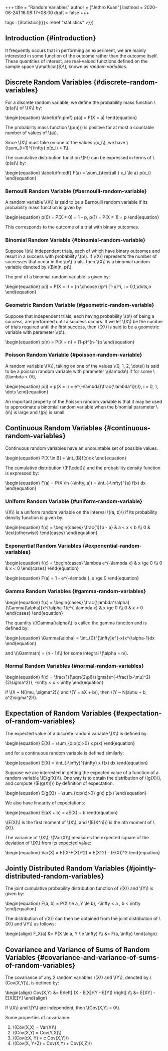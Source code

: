 +++
title = "Random Variables"
author = ["Jethro Kuan"]
lastmod = 2020-06-24T16:08:17+08:00
draft = false
+++

tags
: [Statistics]({{< relref "statistics" >}})

## Introduction {#introduction}

It frequently occurs that in performing an experiment, we are mainly
interested in some function of the outcome rather than the outcome
itself. These quantities of interest, are real-valued functions
defined on the sample space \\(\mathcal{S}\\), known as _random variables_.

## Discrete Random Variables {#discrete-random-variables}

For a discrete random variable, we define the probability mass
function \\(p(a)\\) of \\(X\\) by:

\begin{equation} \label{dfn:pmf}
p(a) = P(X = a)
\end{equation}

The probability mass function \\(p(a)\\) is positive for at most a
countable number of values of \\(a\\).

Since \\(X\\) must take on one of the values \\(x_i\\), we have
\\(\sum\_{i=1}^{\infty} p(x_i) = 1\\).

The cumulative distribution function \\(F\\) can be expressed in terms of
\\(p(a)\\) by:

\begin{equation} \label{dfn:cdf}
F(a) = \sum\_{\text{all } x_i \le a} p(x_i)
\end{equation}

### Bernoulli Random Variable {#bernoulli-random-variable}

A random variable \\(X\\) is said to be a Bernoulli random variable if its
probability mass function is given by:

\begin{equation}
p(0) = P(X = 0) = 1 - p, p(1) = P(X = 1) = p
\end{equation}

This corresponds to the outcome of a trial with binary outcomes.

### Binomial Random Variable {#binomial-random-variable}

Suppose \\(n\\) independent trials, each of which have binary outcomes and
result in a success with probability \\(p\\). If \\(X\\) represents the number
of successes that occur in the \\(n\\) trials, then \\(X\\) is a binomial
random variable denoted by \\(Bin(n, p)\\).

The pmf of a binomial random variable is given by:

\begin{equation}
p(i) = P(X = i) = {n \choose i}p^i (1-p)^i, i = 0,1,\dots,n
\end{equation}

### Geometric Random Variable {#geometric-random-variable}

Suppose that independent trials, each having probability \\(p\\) of being
a success, are performed until a success occurs. If we let \\(X\\) be the
number of trials required until the first success, then \\(X\\) is said to
be a geometric variable with parameter \\(p\\).

\begin{equation}
p(n) = P(X = n) = (1-p)^{n-1}p
\end{equation}

### Poisson Random Variable {#poisson-random-variable}

A random variable \\(X\\), taking on one of the values \\(0, 1, 2, \dots\\) is
said to be a poisson random variable with parameter \\(\lambda\\) if for
some \\(\lambda > 0\\),

\begin{equation}
p(i) = p(X = i) = e^{-\lambda}\frac{\lambda^i}{i!}, i = 0, 1, \dots
\end{equation}

An important property of the Poisson random variable is that it may be
used to approximate a binomial random variable when the binomial
parameter \\(n\\) is large and \\(p\\) is small.

## Continuous Random Variables {#continuous-random-variables}

Continuous random variables have an uncountable set of possible
values.

\begin{equation}
P[X \in B] = \int\_{B}f(x)dx
\end{equation}

The cumulative distribution \\(F(\cdot)\\) and the probability density
function is expressed by:

\begin{equation}
F(a) = P(X \in (-\infty, a]) = \int\_{-\infty}^{a} f(x) dx
\end{equation}

### Uniform Random Variable {#uniform-random-variable}

\\(X\\) is a uniform random variable on the interval \\((a, b)\\) if its
probability density function is given by:

\begin{equation}
f(x) = \begin{cases}
\frac{1}{b - a} & a < x < b \\\\\\
0 & \text{otherwise}
\end{cases}
\end{equation}

### Exponential Random Variables {#exponential-random-variables}

\begin{equation}
f(x) = \begin{cases}
\lambda e^{-\lambda x} & x \ge 0 \\\\\\
0 & x < 0
\end{cases}
\end{equation}

\begin{equation}
F(a) = 1 - e^{-\lambda }, a \ge 0
\end{equation}

### Gamma Random Variables {#gamma-random-variables}

\begin{equation}
f(x) =
\begin{cases}
\frac{\lambda^\alpha}{\Gamma(\alpha)}x^{\alpha-1}e^{-\lambda
x} & x \ge 0 \\\\\\
0 & x < 0
\end{cases}
\end{equation}

The quantity \\(\Gamma(\alpha)\\) is called the gamma function and is
defined by:

\begin{equation}
\Gamma(\alpha) = \int\_{0}^{\infty}e^{-x}x^{\alpha-1}dx
\end{equation}

and \\(\Gamma(n) = (n - 1)!\\) for some integral \\(\alpha = n\\).

### Normal Random Variables {#normal-random-variables}

\begin{equation}
f(x) = \frac{1}{\sqrt{2\pi}\sigma}e^{-\frac{(x-\mu)^2}{2\sigma^2}}, -\infty < x < \infty
\end{equation}

if \\(X ~ N(\mu, \sigma^2)\\) and \\(Y = aX + b\\), then \\(Y ~ N(a\mu + b, a^2\sigma^2)\\).

## Expectation of Random Variables {#expectation-of-random-variables}

The expected value of a discrete random variable \\(X\\) is defined by:

\begin{equation}
E(X) = \sum\_{x:p(x)>0} x p(x)
\end{equation}

and for a continuous random variable is defined similarly:

\begin{equation}
E(X) = \int\_{-\infty}^{\infty} x f(x) dx
\end{equation}

Suppose we are interested in getting the expected value of a function
of a random variable \\(E(g(X))\\). One way is to obtain the distribution
of \\(g(X)\\), and compute \\(E(g(X))\\) by definition of expectation.

\begin{equation}
E(g(X)) = \sum\_{x:p(x)>0} g(x) p(x)
\end{equation}

We also have linearity of expectations:

\begin{equation}
E(aX + b) = aE(X) + b
\end{equation}

\\(E(X)\\) is the first moment of \\(X\\), and \\(E(X^n)\\) is the nth moment of
\\(X\\).

The variance of \\(X\\), \\(Var(X)\\) measures the expected square of the
deviation of \\(X\\) from its expected value:

\begin{equation}
Var(X) = E((X-E(X))^2) = E(X^2) - (E(X))^2
\end{equation}

## Jointly Distributed Random Variables {#jointly-distributed-random-variables}

The joint cumulative probability distribution function of \\(X\\) and \\(Y\\)
is given by:

\begin{equation}
F(a, b) = P(X \le a, Y \le b), -\infty < a , b < \infty
\end{equation}

The distribution of \\(X\\) can then be obtained from the joint
distribution of \\(X\\) and \\(Y\\) as follows:

\begin{align}
F_X(a) &= P(X \le a, Y \le \infty) \\\\\\
&= F(a, \infty)
\end{align}

## Covariance and Variance of Sums of Random Variables {#covariance-and-variance-of-sums-of-random-variables}

The covariance of any 2 random variables \\(X\\) and \\(Y\\), denoted by
\\(Cov(X,Y)\\), is defined by:

\begin{align}
Cov(X,Y) &= E\left[ (X - E[X])(Y - E[Y]) \right] \\\\\\
&= E[XY] - E[X]E[Y]
\end{align}

If \\(X\\) and \\(Y\\) are independent, then \\(Cov(X,Y) = 0\\).

Some properties of covariance:

1.  \\(Cov(X,X) = Var(X)\\)
2.  \\(Cov(X,Y) = Cov(Y,X)\\)
3.  \\(Cov(cX, Y) = c Cov(X,Y)\\)
4.  \\(Cov(X, Y+Z) = Cov(X,Y) + Cov(X,Z)\\)
